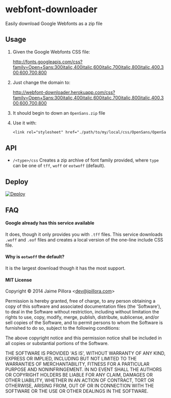 # webfont-downloader

Easily download Google Webfonts as a zip file

## Usage

1. Given the Google Webfonts CSS file:

	http://fonts.googleapis.com/css?family=Open+Sans:300italic,400italic,600italic,700italic,800italic,400,300,600,700,800

2. Just change the domain to:

	http://webfont-downloader.herokuapp.com/css?family=Open+Sans:300italic,400italic,600italic,700italic,800italic,400,300,600,700,800

3. It should begin to down an `OpenSans.zip` file

4. Use it with:

	``` css
	<link rel="stylesheet" href="./path/to/my/local/css/OpenSans/OpenSans.css">
	```

## API

* `/<type>/css` Creates a zip archive of font family provided, where `type` can be one of `tff`, `woff` or `eotwoff` (default).

## Deploy

[![Deploy](https://www.herokucdn.com/deploy/button.png)](https://heroku.com/deploy)

## FAQ

#### Google already has this service available

It does, though it only provides you with `.tff` files. This service downloads
`.woff` and `.eof` files and creates a local version of the one-line include CSS file.

#### Why is `eotwoff` the default?

It is the largest download though it has the most support.

#### MIT License

Copyright © 2014 Jaime Pillora &lt;dev@jpillora.com&gt;

Permission is hereby granted, free of charge, to any person obtaining
a copy of this software and associated documentation files (the
'Software'), to deal in the Software without restriction, including
without limitation the rights to use, copy, modify, merge, publish,
distribute, sublicense, and/or sell copies of the Software, and to
permit persons to whom the Software is furnished to do so, subject to
the following conditions:

The above copyright notice and this permission notice shall be
included in all copies or substantial portions of the Software.

THE SOFTWARE IS PROVIDED 'AS IS', WITHOUT WARRANTY OF ANY KIND,
EXPRESS OR IMPLIED, INCLUDING BUT NOT LIMITED TO THE WARRANTIES OF
MERCHANTABILITY, FITNESS FOR A PARTICULAR PURPOSE AND NONINFRINGEMENT.
IN NO EVENT SHALL THE AUTHORS OR COPYRIGHT HOLDERS BE LIABLE FOR ANY
CLAIM, DAMAGES OR OTHER LIABILITY, WHETHER IN AN ACTION OF CONTRACT,
TORT OR OTHERWISE, ARISING FROM, OUT OF OR IN CONNECTION WITH THE
SOFTWARE OR THE USE OR OTHER DEALINGS IN THE SOFTWARE.
